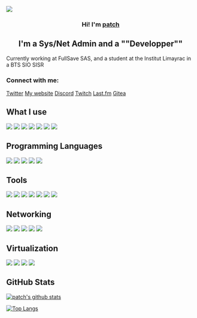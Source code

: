 ![](https://raw.githubusercontent.com/patchint/patchint/main/banner.png)
<h3 align="center">
Hi! I'm <a href="https://patchli.fr/" target="_blank" rel="noreferrer">patch</a>
</h3>

<h2 align="center">
I'm a Sys/Net Admin and a ""Developper""
</h2> 

Currently working at FullSave SAS, and a student at the Institut Limayrac in a BTS SIO SISR

### Connect with me:

<a href="https://twitter.com/patchli_fr">Twitter</a>
<a href="https://patchli.fr">My website</a>
<a href="https://discord.com/users/864867264007110677" target="_blank">Discord</a>
<a href="https://www.twitch.tv/patchint">Twitch</a>
<a href="https://www.last.fm/user/patchli" target="_blank">Last.fm</a>
<a href="https://git.patchli.fr" target="_blank">Gitea</a>
</br>

## What I use

![](https://img.shields.io/badge/OS-ArchLinux-informational?style=flat&logo=ArchLinux&color=181717)
![](https://img.shields.io/badge/OS-Debian-informational?style=flat&logo=Debian&color=181717)
![](https://img.shields.io/badge/OS-Fedora-informational?style=flat&logo=Fedora&color=181717)
![](https://img.shields.io/badge/OS-Gentoo-informational?style=flat&logo=Gentoo&color=181717)
![](https://img.shields.io/badge/OS-Android-informational?style=flat&logo=Android&color=181717)
![](https://img.shields.io/badge/OS-Windows-informational?style=flat&logo=Windows&color=181717)
![](https://img.shields.io/badge/OS-iOS-informational?style=flat&logo=Apple&color=181717)

## Programming Languages

![](https://img.shields.io/badge/Code-HTML5-informational?style=flat&logo=HTML5&color=E34F26)
![](https://img.shields.io/badge/Code-CSS3-informational?style=flat&logo=CSS3&color=E34F26)
![](https://img.shields.io/badge/Code-Markdown-informational?style=flat&logo=Markdown&color=E34F26)
![](https://img.shields.io/badge/Code-Java-informational?style=flat&logo=Java&color=E34F26)
![](https://img.shields.io/badge/Code-C-informational?style=flat&logo=C&color=E34F26)

## Tools

![](https://img.shields.io/badge/Tools-Git-informational?style=flat&logo=Git&color=181717)
![](https://img.shields.io/badge/Tools-Vim-informational?style=flat&logo=Vim&color=181717)
![](https://img.shields.io/badge/Tools-SSH-informational?style=flat&logo=OpenSSH&color=181717)
![](https://img.shields.io/badge/Tools-VSCode-informational?style=flat&logo=Visual-Studio-Code&color=181717)
![](https://img.shields.io/badge/Tools-Jetbrains-informational?style=flat&logo=JetBrains&color=181717)
![](https://img.shields.io/badge/Tools-Docker-informational?style=flat&logo=Docker&color=181717)
![](https://img.shields.io/badge/Tools-Terraform-informational?style=flat&logo=Terraform&color=181717)

## Networking

![](https://img.shields.io/badge/Networks-IPv4-informational?style=flat&logo=IPv4&color=181717)
![](https://img.shields.io/badge/Networks-IPv6-informational?style=flat&logo=IPv6&color=181717)
![](https://img.shields.io/badge/Networks-BGP-informational?style=flat&logo=BGP&color=181717)
![](https://img.shields.io/badge/Networks-Wireguard-informational?style=flat&logo=Wireguard&color=181717)
![](https://img.shields.io/badge/Networks-pfSense-informational?style=flat&logo=pfSense&color=181717)

## Virtualization

![](https://img.shields.io/badge/Virtu-VirtualBox-informational?style=flat&logo=VirtualBox&color=181717)
![](https://img.shields.io/badge/Virtu-VMWare-informational?style=flat&logo=VMWare&color=181717)
![](https://img.shields.io/badge/Virtu-PVE-informational?style=flat&logo=Proxmox-VE&color=181717)
![](https://img.shields.io/badge/Virtu-libvirt-informational?style=flat&logo=libvirt&color=181717)



## GitHub Stats 

[![patch's github stats](https://github-readme-stats.vercel.app/api?username=patchint)](https://github.com/patchint)

[![Top Langs](https://github-readme-stats.vercel.app/api/top-langs/?username=patchint&layout=compact)](https://github.com/patchint)
